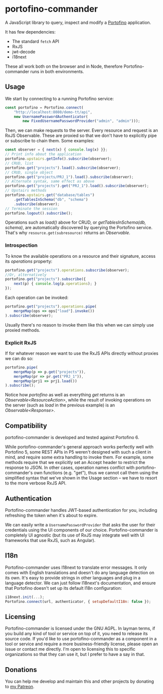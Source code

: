 # portofino-commander

A JavaScript library to query, inspect and modify a [Portofino](https://github.com/ManyDesigns/Portofino) application.

It has few dependencies:
- The standard `fetch` API
- RxJS
- jwt-decode
- i18next

These all work both on the browser and in Node, therefore Portofino-commander runs in both environments.

## Usage

We start by connecting to a running Portofino service:

```javascript
const portofino = Portofino.connect(
    "http://localhost:8080/demo-tt/api", 
    new UsernamePasswordAuthenticator(
        new FixedUsernamePasswordProvider("admin", "admin")));
```
Then, we can make requests to the server. Every resource and request is an RxJS Observable. 
These are proxied so that we don't have to explicitly pipe or subscribe to chain them. Some examples:

```javascript
const observer = { next(x) { console.log(x) }};
// Print info about the application
portofino.upstairs.getInfo().subscribe(observer);
// CRUD, list
portofino.get("projects").load().subscribe(observer);
// CRUD, single object
portofino.get("projects/PRJ_1").load().subscribe(observer);
// Alternate syntax, same effect as above
portofino.get("projects").get("PRJ_1").load().subscribe(observer);
// Upstairs methods
portofino.upstairs.get("database/tables")
    .getTablesInSchema("db", "schema")
    .subscribe(observer);
// Terminate the session
portofino.logout().subscribe();
```

Operations such as _load()_ above for CRUD, or _getTablesInSchema(db, schema)_, are automatically discovered by querying the Portofino service.
That's why `resource.get(subresource)` returns an _Observable_.

### Introspection

To know the available operations on a resource and their signature, access its _operations_ property:

```javascript
portofino.get("projects").operations.subscribe(observer);
//Or, alternatively
portofino.get("projects").subscribe({ 
    next(p) { console.log(p.operations); }
});
```

Each operation can be invoked:

```javascript
portofino.get("projects").operations.pipe(
    mergeMap(ops => ops["load"].invoke())
).subscribe(observer);
```

Usually there's no reason to invoke them like this when we can simply use proxied methods.

### Explicit RxJS

If for whatever reason we want to use the RxJS APIs directly without proxies we can do so:

```javascript
portofino.pipe(
    mergeMap(p => p.get("projects")),
    mergeMap(pr => pr.get("PRJ_1")),
    mergeMap(prj1 => prj1.load())
).subscribe();
```

Notice how _portofino_ as well as everything _get_ returns is an _Observable&lt;ResourceAction&gt;_, while the result of
invoking operations on the server (such as _load_ in the previous example) is an _Observable&lt;Response&gt;_.

## Compatibility

portofino-commander is developed and tested against Portofino 6.

While portofino-commander's general approach works perfectly well with Portofino 5, some REST APIs in P5 weren't 
designed with such a client in mind, and require some extra handling to invoke them. 
For example, some methods require that we explicitly set an Accept header to restrict the response to JSON.
In other cases, operation names conflict with portofino-commander's own functions (e.g. "get"), thus we cannot call
them using the simplified syntax that we've shown in the Usage section – we have to resort to the more verbose RxJS API.

## Authentication

Portofino-commander handles JWT-based authentication for you, including refreshing the token when it's about to expire.

We can easily write a `UsernamePasswordProvider` that asks the user for their credentials using the UI components
of our choice. Portofino-commander is completely UI agnostic (but its use of RxJS may integrate well with UI frameworks
that use RxJS, such as Angular).

## I18n

Portofino-commander uses I18next to translate error messages. It only comes with English translations and doesn't do 
any language detection on its own. It's easy to provide strings in other languages and plug in a language detector.
We can just follow I18next's documentation, and ensure that Portofino doesn't set up its default I18n configuration:

```javascript
i18next.init(...);
Portofino.connect(url, authenticator, { setupDefaultI18n: false });
```

## Licensing

Portofino-commander is licensed under the GNU AGPL. In layman terms, if you build any kind of tool or service on top of
it, you need to release its source code.
If you'd like to use portofino-commander as a component in a tool or service and require a more business-friendly license,
please open an issue or contact me directly. I'm open to licensing this to specific organizations so that they can use it,
but I prefer to have a say in that.

## Donations

You can help me develop and maintain this and other projects by donating to [my Patreon](https://www.patreon.com/alessiostalla).
